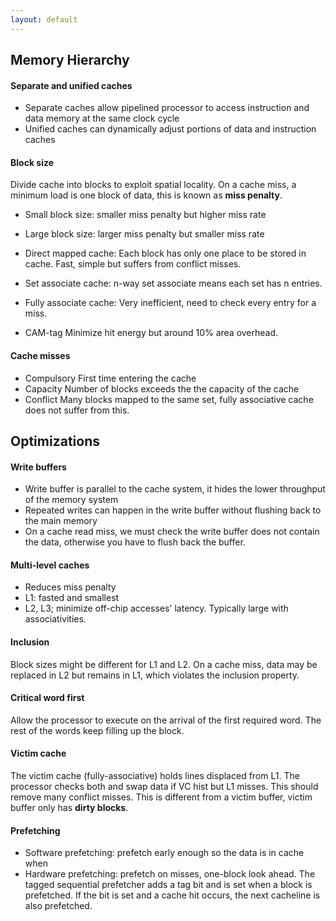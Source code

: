 ```yaml
---
layout: default
---
```

## Memory Hierarchy
#### Separate and unified caches
* Separate caches allow pipelined processor to access instruction and data memory
at the same clock cycle
* Unified caches can dynamically adjust portions of data and instruction caches

#### Block size
Divide cache into blocks to exploit spatial locality. On a cache miss,
a minimum load is one block of data, this is known as **miss penalty**.
* Small block size: smaller miss penalty but higher miss rate
* Large block size: larger miss penalty but smaller miss rate

* Direct mapped cache:
Each block has only one place to be stored in cache. Fast, simple but suffers
from conflict misses.

* Set associate cache:
n-way set associate means each set has n entries.

* Fully associate cache:
Very inefficient, need to check every entry for a miss.

* CAM-tag
Minimize hit energy but around 10\% area overhead.

#### Cache misses
* Compulsory
First time entering the cache
* Capacity
Number of blocks exceeds the the capacity of the cache
* Conflict
Many blocks mapped to the same set, fully associative cache does not suffer from this.


## Optimizations
#### Write buffers
* Write buffer is parallel to the cache system, it hides the lower throughput of
the memory system
* Repeated writes can happen in the write buffer without flushing back to the
main memory
* On a cache read miss, we must check the write buffer does not contain the
data, otherwise you have to flush back the buffer.

#### Multi-level caches
* Reduces miss penalty
* L1: fasted and smallest
* L2, L3; minimize off-chip accesses' latency. Typically large with
associativities.

#### Inclusion
Block sizes might be different for L1 and L2.
On a cache miss, data may be replaced in L2 but remains in L1, which violates
the inclusion property.

#### Critical word first
Allow the processor to execute on the arrival of the first required word.
The rest of the words keep filling up the block.

#### Victim cache
The victim cache (fully-associative) holds lines displaced from L1.
The processor checks both and swap data if VC hist but L1 misses.
This should remove many conflict misses.
This is different from a victim buffer, victim buffer only has **dirty blocks**.

#### Prefetching
* Software prefetching: prefetch early enough so the data is in cache when
* Hardware prefetching: prefetch on misses, one-block look ahead. The tagged
sequential prefetcher adds a tag bit and is set when a block is prefetched.
If the bit is set and a cache hit occurs, the next cacheline is also prefetched.
